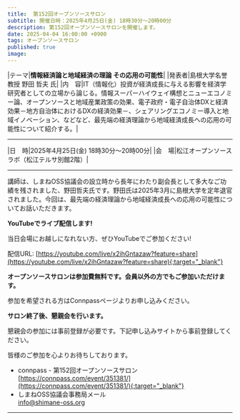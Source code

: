 ```yaml
---
title:  第152回オープンソースサロン
subtitle: 開催日時：2025年4月25日(金) 18時30分～20時00分 
description: 第152回オープンソースサロンを開催します。
date: 2025-04-04 16:00:00 +0900
tags: オープンソースサロン
published: true
image:
---
```


|<nobr>テーマ</nobr>|__情報経済論と地域経済の理論 その応用の可能性__|
|<nobr>発表者</nobr>|島根大学名誉教授 野田 哲夫 氏|
|<nobr>内　容</nobr>|IT（情報化）投資が経済成長に与える影響を経済学研究者としての立場から論じる。情報スーパーハイウェイ構想とニューエコノミー論、オープンソースと地域産業政策の効果、電子政府・電子自治体DXと経済効果－地方自治体におけるDXの経済効果－、シェアリングエコノミー導入と地域イノベーション、などなど、最先端の経済理論から地域経済成長への応用の可能性について紹介する。|

---

|<nobr>日　時</nobr>|2025年4月25日(金) 18時30分～20時00分|
|<nobr>会　場</nobr>|松江オープンソースラボ（松江テルサ別館2階）|

---

講師は、しまねOSS協議会の設立時から長年にわたり副会長として多大なご功績を残されました、野田哲夫氏です。野田氏は2025年3月に島根大学を定年退官されました。今回は、最先端の経済理論から地域経済成長への応用の可能性についてお話いただきます。

__YouTubeでライブ配信します!__  

当日会場にお越しになれない方、ぜひYouTubeでご参加ください!

配信URL: [https://youtube.com/live/x2ihGntazaw?feature=share](https://youtube.com/live/x2ihGntazaw?feature=share){:target="_blank"}

__オープンソースサロンは参加費無料です。会員以外の方でもご参加いただけます。__  

参加を希望される方はConnpassページよりお申し込みください。

__サロン終了後、懇親会を行います。__  

懇親会の参加には事前登録が必要です。下記申し込みサイトから事前登録してください。  

皆様のご参加を心よりお待ちしております。  

- connpass - 第152回オープンソースサロン  
[https://connpass.com/event/351381/](https://connpass.com/event/351381/){:target="_blank"}  
- しまねOSS協議会事務局メール  
[info@shimane-oss.org](mailto:info@shimane-oss.org)  

---
